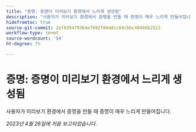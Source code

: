 ```yaml
---
title: "증명: 증명이 미리보기 환경에서 느리게 생성됨"
description: "사용자가 미리보기 환경에서 증명을 만들 때 증명이 매우 느리게 만들어집니다."
hidefromtoc: true
source-git-commit: 2ef839479364e7692f04ddcc84cbbc40466b2521
workflow-type: tm+mt
source-wordcount: '54'
ht-degree: 7%

---
```



# 증명: 증명이 미리보기 환경에서 느리게 생성됨

<!--This article is by request. Article is on WF and WFP TOCs-->

사용자가 미리보기 환경에서 증명을 만들 때 증명이 매우 느리게 만들어집니다.

_2023년 4월 26일에 처음 보고되었습니다._

